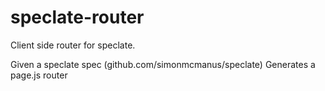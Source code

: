 # speclate-router
Client side router for speclate.


Given a speclate spec (github.com/simonmcmanus/speclate) Generates a page.js router